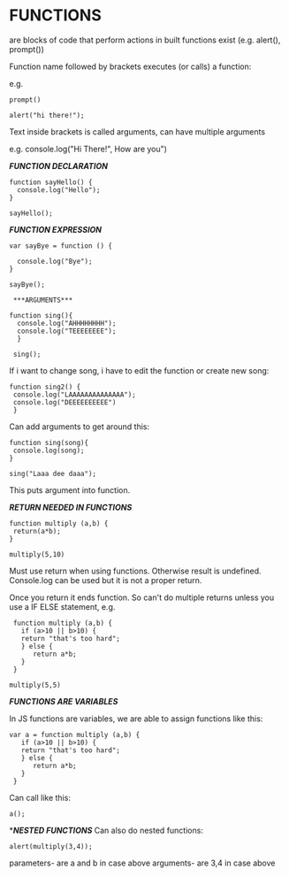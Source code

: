 

# FUNCTIONS

are blocks of code that perform actions
in built functions exist (e.g. alert(), prompt())

Function name followed by brackets executes (or calls) a function:

e.g. 
```
prompt()

alert("hi there!");
```
Text inside brackets is called arguments, can have multiple arguments

e.g. console.log("Hi There!", How are you")

***FUNCTION DECLARATION***
```
function sayHello() {
  console.log("Hello");
}

sayHello();
```
***FUNCTION EXPRESSION***
```
var sayBye = function () {

  console.log("Bye");
}

sayBye();

 ***ARGUMENTS***
 
function sing(){
  console.log("AHHHHHHHH");
  console.log("TEEEEEEEE");
  }
  
 sing();
 ```
 
 If i want to change song, i have to edit the function or create new song: 
 ```
 function sing2() {
  console.log("LAAAAAAAAAAAAAA");
  console.log("DEEEEEEEEEE")
  }
 ```
 Can add arguments to get around this: 
 ```
 function sing(song){
  console.log(song);
 }
 
 sing("Laaa dee daaa");
 ```
 This puts argument into function.
 
 ***RETURN NEEDED IN FUNCTIONS***
 ```
 function multiply (a,b) {
  return(a*b);
 }
 
 multiply(5,10)
 ```
 Must use return when using functions. Otherwise result is undefined. Console.log can be used but it is not a proper return. 
 
 Once you return it ends function. So can't do multiple returns unless you use a IF ELSE statement, e.g. 
 ```
  function multiply (a,b) {
    if (a>10 || b>10) {
    return "that's too hard";
    } else {
       return a*b;
    }
  }
    
 multiply(5,5)
 ```
 ***FUNCTIONS ARE VARIABLES***
 
 In JS functions are variables, we are able to assign functions like this:
 ```
 var a = function multiply (a,b) {
    if (a>10 || b>10) {
    return "that's too hard";
    } else {
       return a*b;
    }
  }
  ```  
  Can call like this: 
  ```
  a();
  ```
  ****NESTED FUNCTIONS***
  Can also do nested functions: 
  ```
  alert(multiply(3,4));
  ```
  parameters- are a and b in case above
  arguments- are 3,4 in case above
 
 
